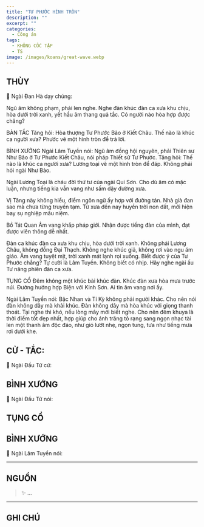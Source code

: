 ```yaml
---
title: "TƯ PHƯỚC HÌNH TRÒN"
description: ""
excerpt: ""
categories:
  - Công án
tags:
  - KHÔNG CỐC TẬP
  - TS 
image: /images/koans/great-wave.webp
---
```


## THÙY

📢 Ngài Đan Hà dạy chúng:

Ngũ âm không phạm, phải len nghe. Nghe đàn khúc đàn ca xưa khu chịu, hòa dưới trời xanh, yết hầu âm thang quả tắc. Có người nào hòa hợp được chăng?

BẢN TẮC
Tăng hỏi: Hòa thượng Tư Phước Bảo ở Kiết Châu. Thế nào là khúc ca người xưa?
Phước vẽ một hình tròn để trả lời.

BÌNH XƯỚNG
Ngài Lâm Tuyền nói: Ngũ âm đồng hội nguyên, phải Thiên sư Như Bảo ở Tư Phước Kiết Châu, nói pháp Thiết sử Tư Phước. Tăng hỏi: Thế nào là khúc ca người xưa? Lương toại vẽ một hình tròn để đáp. Không phải hỏi ngài Như Bảo.

Ngài Lương Toại là cháu đời thứ tư của ngài Qui Sơn. Cho dù âm có mặc luận, nhưng tiếng kia vẫn vang như sấm dậy đường xưa.

Vị Tăng này không hiểu, điểm ngôn ngữ ấy hợp với đường tán. Nhà già đan sao mà chưa từng truyền tạm. Từ xưa đến nay huyền trời non đất, mới hiện bay sụ nghiệp mâu niệm.

Bồ Tát Quan Âm vang khắp pháp giới. Nhận được tiếng đàn của mình, đạt được viên thông dễ nhất.

Đàn ca khúc đàn ca xưa khu chịu, hòa dưới trời xanh. Không phải Lương Châu, không đồng Đại Thạch. Không nghe khúc giả, không rơi vào ngu ám giáo. Âm vang tuyệt mịt, trời xanh mát lạnh rọi xuống. Biết được ý của Tư Phước chẳng? Tự cười là Lâm Tuyền. Không biết có nhịp. Hãy nghe ngài ấu Tư nâng phiên đàn ca xưa.

TỤNG CỔ
Đêm không một khúc bài khúc đàn.
Khúc đàn xưa hòa mưa trước núi.
Đường hướng hợp Biện với Kinh Sơn.
Ai tin âm vang nơi ấy.

Ngài Lâm Tuyền nói: Bậc Nhan và Tí Kỳ không phải người khác. Cho nên nói đàn không dây mà khải khúc. Đàn không dây mà hòa khúc với giọng thanh thoát. Tại nghe thì khó, nếu lòng mây mới biết nghe. Cho nên đêm khuya là thời điểm tốt đẹp nhất, hợp giúp cho ánh trăng tỏ rạng sang ngọn nhạc tài len một thanh âm độc đáo, như gió lướt nhẹ, ngọn tung, tưa như tiếng mưa rơi dưới khe.

## CỬ - TẮC:

📢 Ngài Đầu Tử cử:

> 

## BÌNH XƯỚNG

📢 Ngài Đầu Tử nói:


## TỤNG CỔ

> 

## BÌNH XƯỚNG

📢 Ngài Lâm Tuyền nói:



<hr class="blog-rule" />

## NGUỒN

> ✨ ...

<hr class="blog-rule" />

## GHI CHÚ

[^1]: ⭐️ <a href="/masters/Baizhang-Huaihai" target="_blank">🔗 TS </a>


